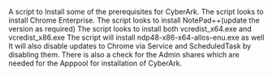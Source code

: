 A script to Install some of the prerequisites for CyberArk.
The script looks to install Chrome Enterprise.
The script looks to install NotePad++(update the version as required)
The script looks to install both vcredist_x64.exe and vcredist_x86.exe
The script will install ndp48-x86-x64-allos-enu.exe as well
It will also disable updates to Chrome via Service and ScheduledTask by disabling them.
There is also a check for the Admin shares which are needed for the Apppool for installation of CyberArk.
